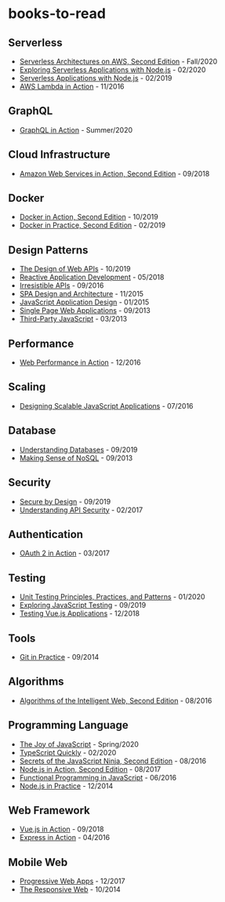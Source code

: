 # books-to-read

## Serverless

- [Serverless Architectures on AWS, Second Edition](https://www.manning.com/books/serverless-architectures-on-aws-second-edition) - Fall/2020
- [Exploring Serverless Applications with Node.js](https://www.manning.com/books/exploring-serverless-applications-with-nodejs) - 02/2020
- [Serverless Applications with Node.js](https://www.manning.com/books/serverless-applications-with-node-js) - 02/2019
- [AWS Lambda in Action](https://www.manning.com/books/aws-lambda-in-action) - 11/2016

## GraphQL

- [GraphQL in Action](https://www.manning.com/books/graphql-in-action) - Summer/2020

## Cloud Infrastructure

- [Amazon Web Services in Action, Second Edition](https://www.manning.com/books/amazon-web-services-in-action-second-edition) - 09/2018

## Docker

- [Docker in Action, Second Edition](https://www.manning.com/books/docker-in-action-second-edition) - 10/2019
- [Docker in Practice, Second Edition](https://www.manning.com/books/docker-in-practice-second-edition) - 02/2019

## Design Patterns

- [The Design of Web APIs](https://www.manning.com/books/the-design-of-web-apis) - 10/2019
- [Reactive Application Development](https://www.manning.com/books/reactive-application-development) - 05/2018
- [Irresistible APIs](https://www.manning.com/books/irresistible-apis) - 09/2016
- [SPA Design and Architecture](https://www.manning.com/books/spa-design-and-architecture) - 11/2015
- [JavaScript Application Design](https://www.manning.com/books/javascript-application-design) - 01/2015
- [Single Page Web Applications](https://www.manning.com/books/single-page-web-applications) - 09/2013
- [Third-Party JavaScript](https://www.manning.com/books/third-party-javascript) - 03/2013

## Performance

- [Web Performance in Action](https://www.manning.com/books/web-performance-in-action) - 12/2016

## Scaling

- [Designing Scalable JavaScript Applications](https://www.manning.com/books/designing-scalable-javascript-applications) - 07/2016

## Database

- [Understanding Databases](https://www.manning.com/books/understanding-databases) - 09/2019
- [Making Sense of NoSQL](https://www.manning.com/books/making-sense-of-nosql) - 09/2013

## Security

- [Secure by Design](https://www.manning.com/books/secure-by-design) - 09/2019
- [Understanding API Security](https://www.manning.com/books/understanding-api-security) - 02/2017

## Authentication

- [OAuth 2 in Action](https://www.manning.com/books/oauth-2-in-action) - 03/2017

## Testing

- [Unit Testing Principles, Practices, and Patterns](https://www.manning.com/books/unit-testing) - 01/2020
- [Exploring JavaScript Testing](https://www.manning.com/books/exploring-javascript-testing) - 09/2019
- [Testing Vue.js Applications](https://www.manning.com/books/testing-vue-js-applications) - 12/2018

## Tools

- [Git in Practice](https://www.manning.com/books/git-in-practice) - 09/2014

## Algorithms

- [Algorithms of the Intelligent Web, Second Edition](https://www.manning.com/books/algorithms-of-the-intelligent-web-second-edition) - 08/2016

## Programming Language

- [The Joy of JavaScript](https://www.manning.com/books/the-joy-of-javascript) - Spring/2020
- [TypeScript Quickly](https://www.manning.com/books/typescript-quickly) - 02/2020
- [Secrets of the JavaScript Ninja, Second Edition](https://www.manning.com/books/secrets-of-the-javascript-ninja-second-edition) - 08/2016
- [Node.js in Action, Second Edition](https://www.manning.com/books/node-js-in-action-second-edition) - 08/2017
- [Functional Programming in JavaScript](https://www.manning.com/books/functional-programming-in-javascript) - 06/2016
- [Node.js in Practice](https://www.manning.com/books/node-js-in-practice) - 12/2014

## Web Framework

- [Vue.js in Action](https://www.manning.com/books/vue-js-in-action) - 09/2018
- [Express in Action](https://www.manning.com/books/express-in-action) - 04/2016

## Mobile Web

- [Progressive Web Apps](https://www.manning.com/books/progressive-web-apps) - 12/2017
- [The Responsive Web](https://www.manning.com/books/the-responsive-web) - 10/2014
